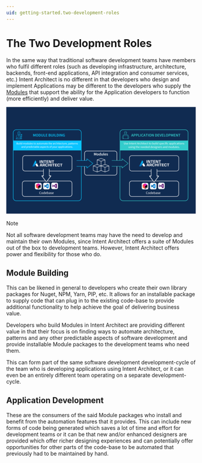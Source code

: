 ```yaml
---
uid: getting-started.two-development-roles
---
```

# The Two Development Roles

In the same way that traditional software development teams have members who fulfil different roles (such as developing infrastructure, architecture, backends, front-end applications, API integration and consumer services, etc.) Intent Architect is no different in that developers who design and implement Applications may be different to the developers who supply the [Modules](xref:modules.about-modules) that support the ability for the Application developers to function (more efficiently) and deliver value.

![Overview](images/two-development-roles-overview.png)

> [!NOTE]
> Not all software development teams may have the need to develop and maintain their own Modules, since Intent Architect offers a suite of Modules out of the box to development teams. However, Intent Architect offers power and flexibility for those who do.

## Module Building

This can be likened in general to developers who create their own library packages for Nuget, NPM, Yarn, PIP, etc. It allows for an installable package to supply code that can plug in to the existing code-base to provide additional functionality to help achieve the goal of delivering business value.

Developers who build Modules in Intent Architect are providing different value in that their focus is on finding ways to automate architecture, patterns and any other predictable aspects of software development and provide installable Module packages to the development teams who need them.

This can form part of the same software development development-cycle of the team who is developing applications using Intent Architect, or it can even be an entirely different team operating on a separate development-cycle.

## Application Development

These are the consumers of the said Module packages who install and benefit from the automation features that it provides. This can include new forms of code being generated which saves a lot of time and effort for development teams or it can be that new and/or enhanced designers are provided which offer richer designing experiences and can potentially offer opportunities for other parts of the code-base to be automated that previously had to be maintained by hand.
